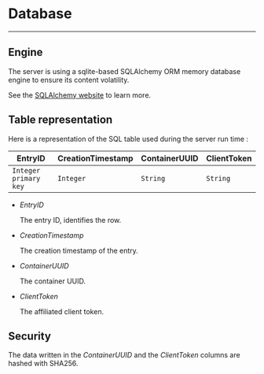 # Database

----

## Engine

The server is using a sqlite-based SQLAlchemy ORM memory database engine to ensure its content volatility.

See the [SQLAlchemy website](https://www.sqlalchemy.org/) to learn more.

## Table representation

Here is a representation of the SQL table used during the server run time :

| EntryID               | CreationTimestamp | ContainerUUID | ClientToken   |
| --------------------- | ----------------- | ------------- | ------------- |
| `Integer primary key` | `Integer`         | `String`      | `String`      |

- *EntryID*

  The entry ID, identifies the row.

- *CreationTimestamp*

  The creation timestamp of the entry.

- *ContainerUUID*

  The container UUID.

- *ClientToken*

  The affiliated client token.

## Security

The data written in the *ContainerUUID* and the *ClientToken* columns are hashed with SHA256.
